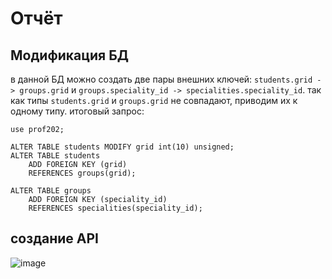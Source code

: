 # Отчёт  

## Модификация БД  
в данной БД можно создать две пары внешних ключей: `students.grid -> groups.grid` и `groups.speciality_id -> specialities.speciality_id`. так как типы `students.grid` и `groups.grid` не совпадают, приводим их к одному типу. итоговый запрос:  
```mysql
use prof202;

ALTER TABLE students MODIFY grid int(10) unsigned;
ALTER TABLE students
    ADD FOREIGN KEY (grid)
    REFERENCES groups(grid);

ALTER TABLE groups
    ADD FOREIGN KEY (speciality_id)
    REFERENCES specialities(speciality_id);
```  

## создание API
![image](https://user-images.githubusercontent.com/44522467/145993229-1c4b7dd7-579f-494b-9862-9893a5aaa222.png)
